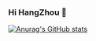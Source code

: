 ### Hi HangZhou 👋
[![Anurag's GitHub stats](https://github-readme-stats.vercel.app/api?username=rzhAvenir)](https://github.com/anuraghazra/github-readme-stats)
